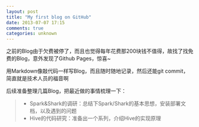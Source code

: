 ```yaml
---
layout: post
title: "My first blog on GitHub"
date: 2013-07-07 17:15
comments: true
categories: unknown
---
```


之前的Blog由于欠费被停了，而且也觉得每年花费那200块钱不值得，故找了找免费的Blog，意外发现了Github Pages，惊喜~

用Markdown像敲代码一样写Blog，而且随时随地记录，然后还能git commit，简直就是技术人员的福音啊

后续准备整理几篇Blog，把最近做的事情梳理一下：  

> *  Spark&Shark的调研：总结下Spark/Shark的基本思想，安装部署文档，以及遇到的问题
> *  Hive的代码研究：准备出一个系列，介绍Hive的实现原理



